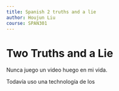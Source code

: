 ```yaml
---
title: Spanish 2 truths and a lie
author: Houjun Liu
course: SPAN301
---
```


# Two Truths and a Lie
Nunca juego un video huego en mi vida.

Todavía uso una technología de los 
